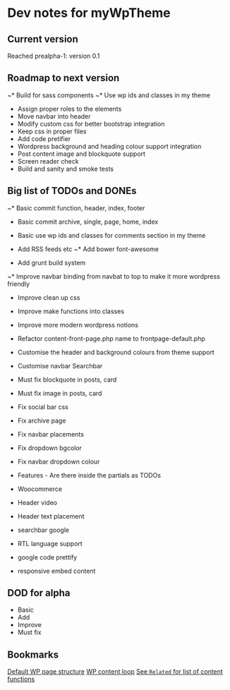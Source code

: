 Dev notes for myWpTheme
=======================

Current version
---------------

Reached prealpha-1: version 0.1

Roadmap to next version
-----------------------

~* Build for sass components
~* Use wp ids and classes in my theme
* Assign proper roles to the elements
* Move navbar into header
* Modify custom css for better bootstrap integration
* Keep css in proper files
* Add code pretifier
* Wordpress background and heading colour support integration
* Post content image and blockquote support
* Screen reader check
* Build and sanity and smoke tests

Big list of TODOs and DONEs
---------------------------

~* Basic commit function, header, index, footer
* Basic commit archive, single, page, home, index
* Basic use wp ids and classes for comments section in my theme

* Add RSS feeds etc
~* Add bower font-awesome
* Add grunt build system

~* Improve navbar binding from navbat to top to make it more wordpress friendly
* Improve clean up css
* Improve make functions into classes
* Improve more modern wordpress notions
* Refactor content-front-page.php name to frontpage-default.php

* Customise the header and background colours from theme support
* Customise navbar Searchbar

* Must fix blockquote in posts, card
* Must fix image in posts, card

* Fix social bar css 
* Fix archive page
* Fix navbar placements
* Fix dropdown bgcolor
* Fix navbar dropdown colour

* Features - Are there inside the partials as TODOs

* Woocommerce
* Header video
* Header text placement
* searchbar google
* RTL language support
* google code prettify
* responsive embed content

DOD for alpha
-------------

* Basic
* Add
* Improve
* Must fix

Bookmarks
---------

[Default WP page structure](https://codex.wordpress.org/Site_Architecture_1.5)
[WP content loop](https://codex.wordpress.org/The_Loop)
[See `Related` for list of content functions](https://codex.wordpress.org/Function_Reference/post_class)